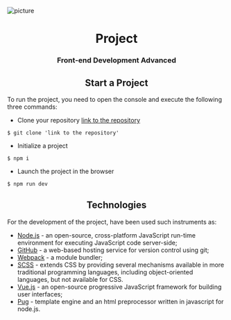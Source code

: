 ![picture](http://hinex.ru/pic/info/front-end-i-back-end-razrabotka-1.jpg)

<div align="center">
    <h1>Project</h1>
    <h3>Front-end Development Advanced</h3>
</div>

<h2 align="center">Start a Project</h2>

To run the project, you need to open the console and execute the following three commands:

- Clone your repository [link to the repository](https://github.com/Nato4ka12/Project.git)
```bush
$ git clone 'link to the repository'
```
- Initialize a project
```bush
$ npm i
```
- Launch the project in the browser
```bush
$ npm run dev
```
<h2 align="center">Technologies</h2>

For the development of the project, have been used such instruments as:
- [Node.js](https://nodejs.org/uk/) - an open-source, cross-platform JavaScript run-time environment for executing JavaScript code server-side;
- [GitHub](https://github.com/) - a web-based hosting service for version control using git;
- [Webpack](https://webpack.js.org/) - a module bundler;
- [SCSS](https://sass-scss.ru/guide/) - extends CSS by providing several mechanisms available in more traditional programming languages, including object-oriented languages, but not available for CSS.
- [Vue.js](https://vuejs.org/) - an open-source progressive JavaScript framework for building user interfaces;
- [Pug](https://pugjs.org/api/getting-started.html) - template engine and an html preprocessor written in javascript for node.js.
